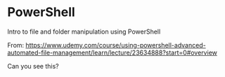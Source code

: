# PowerShell
Intro to file and folder manipulation using PowerShell

From: https://www.udemy.com/course/using-powershell-advanced-automated-file-management/learn/lecture/23634888?start=0#overview

Can you see this?